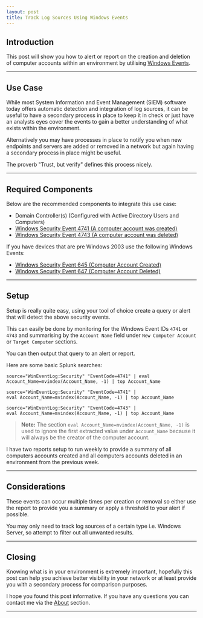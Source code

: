 ```yaml
---
layout: post
title: Track Log Sources Using Windows Events
---
```


## Introduction

This post will show you how to alert or report on the creation and deletion of computer accounts within an environment by utilising [Windows Events](https://msdn.microsoft.com/en-us/library/windows/desktop/aa964766.aspx).

---

## Use Case

While most System Information and Event Management (SIEM) software today offers automatic detection and integration of log sources, it can be useful to have a secondary process in place to keep it in check or just have an analysts eyes cover the events to gain a better understanding of what exists within the environment.

Alternatively you may have processes in place to notify you when new endpoints and servers are added or removed in a network but again having a secondary process in place might be useful.

The proverb "Trust, but verify" defines this process nicely.

---

## Required Components

Below are the recommended components to integrate this use case:

- Domain Controller(s) (Configured with Active Directory Users and Computers)
- [Windows Security Event 4741 (A computer account was created)](https://www.ultimatewindowssecurity.com/securitylog/encyclopedia/event.aspx?eventID=4741)
- [Windows Security Event 4743 (A computer account was deleted)](https://www.ultimatewindowssecurity.com/securitylog/encyclopedia/event.aspx?eventid=4743)

If you have devices that are pre Windows 2003 use the following Windows Events:

- [Windows Security Event 645 (Computer Account Created)](https://www.ultimatewindowssecurity.com/securitylog/encyclopedia/event.aspx?eventid=645)
- [Windows Security Event 647 (Computer Account Deleted)](https://www.ultimatewindowssecurity.com/securitylog/encyclopedia/event.aspx?eventid=647)

---

## Setup

Setup is really quite easy, using your tool of choice create a query or alert that will detect the above security events.

This can easily be done by monitoring for the Windows Event IDs `4741` or `4743` and summarising by the `Account Name` field under `New Computer Account` or `Target Computer` sections.

You can then output that query to an alert or report.

Here are some basic Splunk searches:

    source="WinEventLog:Security" "EventCode=4741" | eval Account_Name=mvindex(Account_Name, -1) | top Account_Name

    source="WinEventLog:Security" "EventCode=4741" |
    eval Account_Name=mvindex(Account_Name, -1) | top Account_Name

    source="WinEventLog:Security" "EventCode=4743" |
    eval Account_Name=mvindex(Account_Name, -1) | top Account_Name

> **Note:** The section `eval Account_Name=mvindex(Account_Name, -1)` is used to ignore the first extracted value under `Account_Name` because it will always be the creator of the computer account.

I have two reports setup to run weekly to provide a summary of all computers accounts created and all computers accounts deleted in an environment from the previous week.

---

## Considerations

These events can occur multiple times per creation or removal so either use the report to provide you a summary or apply a threshold to your alert if possible.

You may only need to track log sources of a certain type i.e. Windows Server, so attempt to filter out all unwanted results.

---

## Closing

Knowing what is in your environment is extremely important, hopefully this post can help you achieve better visibility in your network or at least provide you with a secondary process for comparison purposes.

I hope you found this post informative. If you have any questions you can contact me via the [About](/about/) section.

---
